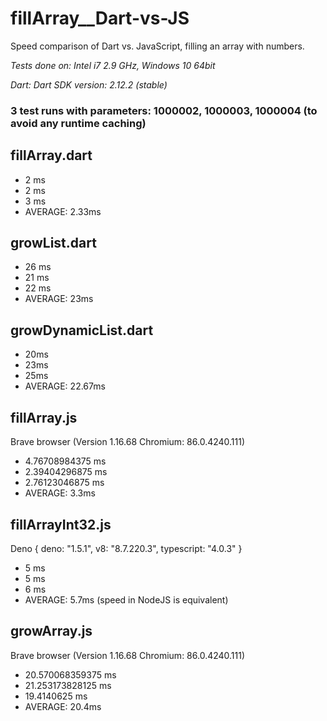 # fillArray__Dart-vs-JS
Speed comparison of Dart vs. JavaScript, filling an array with numbers.

*Tests done on: Intel i7 2.9 GHz, Windows 10 64bit*

*Dart: Dart SDK version: 2.12.2 (stable)*

### 3 test runs with parameters: 1000002, 1000003, 1000004 (to avoid any runtime caching)

## fillArray.dart
- 2 ms
- 2 ms
- 3 ms
- AVERAGE: 2.33ms

## growList.dart
- 26 ms
- 21 ms
- 22 ms
- AVERAGE: 23ms

## growDynamicList.dart
- 20ms
- 23ms
- 25ms
- AVERAGE: 22.67ms

## fillArray.js
Brave browser (Version 1.16.68 Chromium: 86.0.4240.111)
- 4.76708984375 ms
- 2.39404296875 ms
- 2.76123046875 ms
- AVERAGE: 3.3ms

## fillArrayInt32.js
Deno { deno: "1.5.1", v8: "8.7.220.3", typescript: "4.0.3" }
- 5 ms
- 5 ms
- 6 ms
- AVERAGE: 5.7ms (speed in NodeJS is equivalent)

## growArray.js
Brave browser (Version 1.16.68 Chromium: 86.0.4240.111)
- 20.570068359375 ms
- 21.253173828125 ms
- 19.4140625 ms
- AVERAGE: 20.4ms
